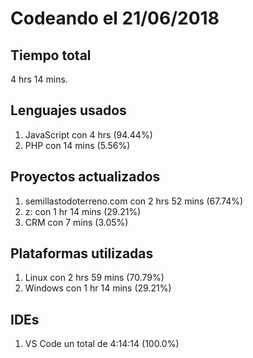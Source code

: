 # Codeando el 21/06/2018

## Tiempo total
4 hrs 14 mins.

## Lenguajes usados
1. JavaScript con 4 hrs (94.44%)
1. PHP con 14 mins (5.56%)

## Proyectos actualizados
1. semillastodoterreno.com con 2 hrs 52 mins (67.74%)
1. z: con 1 hr 14 mins (29.21%)
1. CRM con 7 mins (3.05%)

## Plataformas utilizadas
1. Linux con 2 hrs 59 mins (70.79%)
1. Windows con 1 hr 14 mins (29.21%)

## IDEs
1. VS Code un total de 4:14:14 (100.0%)

